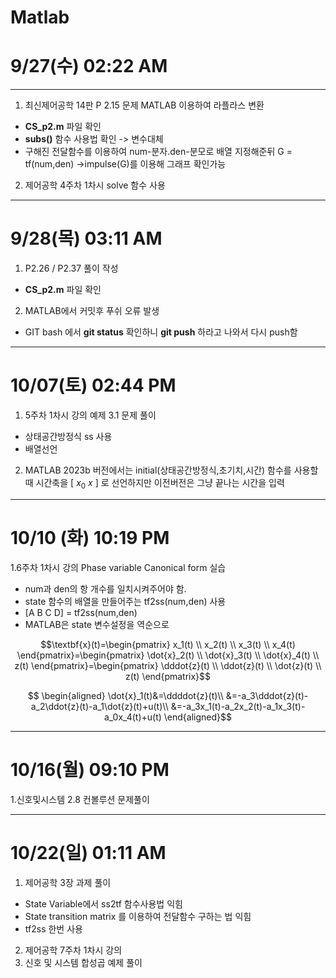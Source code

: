 # Matlab

# 9/27(수) 02:22 AM 
--- 
1. 최신제어공학 14판 P 2.15 문제 MATLAB 이용하여 라플라스 변환  
* **CS_p2.m** 파일 확인
* **subs()** 함수 사용법 확인 -> 변수대체
* 구해진 전달함수를 이용하여 num-분자.den-분모로 배열 지정해준뒤 G = tf(num,den) ->impulse(G)를 이용해
  그래프 확인가능
2. 제어공학 4주차 1차시 solve 함수 사용
---  
# 9/28(목) 03:11 AM
1. P2.26 / P2.37 풀이 작성
* **CS_p2.m** 파일 확인
2. MATLAB에서 커밋후 푸쉬 오류 발생
* GIT bash 에서 **git status** 확인하니 **git push** 하라고 나와서 다시 push함 
---  
# 10/07(토) 02:44 PM
1. 5주차 1차시 강의 예제 3.1 문제 풀이
* 상태공간방정식 ss 사용
* 배열선언
2. MATLAB 2023b 버전에서는 initial(상태공간방정식,초기치,시간) 함수를 사용할때 시간축을 [ $x_0$ $x$ ] 로 선언하지만 이전버전은 그냥 끝나는 시간을 입력
---  
# 10/10 (화) 10:19 PM
1.6주차 1차시 강의 Phase variable Canonical form 실습
* num과 den의 항 개수를 일치시켜주어야 함.
* state 함수의 배열을 만들어주는 tf2ss(num,den) 사용
* [A B C D] = tf2ss(num,den)
* MATLAB은 state 변수설정을 역순으로

$$\textbf{x}(t)=\begin{pmatrix}
x_1(t) \\
x_2(t) \\
x_3(t) \\
x_4(t) 
\end{pmatrix}=\begin{pmatrix}
\dot{x}_2(t) \\
\dot{x}_3(t) \\
\dot{x}_4(t) \\
z(t) 
\end{pmatrix}=\begin{pmatrix}
\dddot{z}(t) \\
\ddot{z}(t) \\
\dot{z}(t) \\
z(t) 
\end{pmatrix}$$

$$
\begin{aligned}
\dot{x}_1(t)&=\ddddot{z}(t)\\
&=-a_3\dddot{z}(t)-a_2\ddot{z}(t)-a_1\dot{z}(t)+u(t)\\
&=-a_3x_1(t)-a_2x_2(t)-a_1x_3(t)-a_0x_4(t)+u(t)
\end{aligned}$$

---
# 10/16(월) 09:10 PM
1.신호및시스템 2.8 컨볼루션 문제풀이

---
# 10/22(일) 01:11 AM 
1. 제어공학 3장 과제 풀이
* State Variable에서 ss2tf 함수사용법 익힘
* State transition matrix 를 이용하여 전달함수 구하는 법 익힘
* tf2ss 한번 사용
2. 제어공학 7주차 1차시 강의
3. 신호 및 시스템 합성곱 예제 풀이


